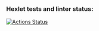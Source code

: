 ### Hexlet tests and linter status:
[![Actions Status](https://github.com/SanDiego6677/qa-engineer-project-85/actions/workflows/hexlet-check.yml/badge.svg)](https://github.com/SanDiego6677/qa-engineer-project-85/actions)